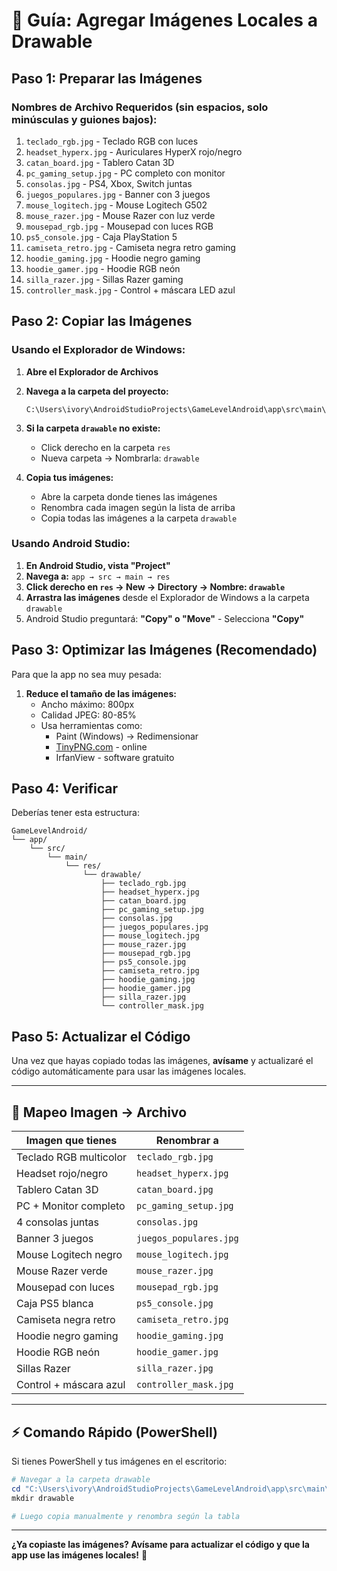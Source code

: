# 📸 Guía: Agregar Imágenes Locales a Drawable

## Paso 1: Preparar las Imágenes

### Nombres de Archivo Requeridos (sin espacios, solo minúsculas y guiones bajos):

1. `teclado_rgb.jpg` - Teclado RGB con luces
2. `headset_hyperx.jpg` - Auriculares HyperX rojo/negro
3. `catan_board.jpg` - Tablero Catan 3D
4. `pc_gaming_setup.jpg` - PC completo con monitor
5. `consolas.jpg` - PS4, Xbox, Switch juntas
6. `juegos_populares.jpg` - Banner con 3 juegos
7. `mouse_logitech.jpg` - Mouse Logitech G502
8. `mouse_razer.jpg` - Mouse Razer con luz verde
9. `mousepad_rgb.jpg` - Mousepad con luces RGB
10. `ps5_console.jpg` - Caja PlayStation 5
11. `camiseta_retro.jpg` - Camiseta negra retro gaming
12. `hoodie_gaming.jpg` - Hoodie negro gaming
13. `hoodie_gamer.jpg` - Hoodie RGB neón
14. `silla_razer.jpg` - Sillas Razer gaming
15. `controller_mask.jpg` - Control + máscara LED azul

## Paso 2: Copiar las Imágenes

### Usando el Explorador de Windows:

1. **Abre el Explorador de Archivos**

2. **Navega a la carpeta del proyecto:**
   ```
   C:\Users\ivory\AndroidStudioProjects\GameLevelAndroid\app\src\main\res\drawable
   ```

3. **Si la carpeta `drawable` no existe:**
   - Click derecho en la carpeta `res`
   - Nueva carpeta → Nombrarla: `drawable`

4. **Copia tus imágenes:**
   - Abre la carpeta donde tienes las imágenes
   - Renombra cada imagen según la lista de arriba
   - Copia todas las imágenes a la carpeta `drawable`

### Usando Android Studio:

1. **En Android Studio, vista "Project"**
2. **Navega a:** `app → src → main → res`
3. **Click derecho en `res` → New → Directory → Nombre: `drawable`**
4. **Arrastra las imágenes** desde el Explorador de Windows a la carpeta `drawable`
5. Android Studio preguntará: **"Copy" o "Move"** - Selecciona **"Copy"**

## Paso 3: Optimizar las Imágenes (Recomendado)

Para que la app no sea muy pesada:

1. **Reduce el tamaño de las imágenes:**
   - Ancho máximo: 800px
   - Calidad JPEG: 80-85%
   - Usa herramientas como:
     - Paint (Windows) → Redimensionar
     - [TinyPNG.com](https://tinypng.com) - online
     - IrfanView - software gratuito

## Paso 4: Verificar

Deberías tener esta estructura:

```
GameLevelAndroid/
└── app/
    └── src/
        └── main/
            └── res/
                └── drawable/
                    ├── teclado_rgb.jpg
                    ├── headset_hyperx.jpg
                    ├── catan_board.jpg
                    ├── pc_gaming_setup.jpg
                    ├── consolas.jpg
                    ├── juegos_populares.jpg
                    ├── mouse_logitech.jpg
                    ├── mouse_razer.jpg
                    ├── mousepad_rgb.jpg
                    ├── ps5_console.jpg
                    ├── camiseta_retro.jpg
                    ├── hoodie_gaming.jpg
                    ├── hoodie_gamer.jpg
                    ├── silla_razer.jpg
                    └── controller_mask.jpg
```

## Paso 5: Actualizar el Código

Una vez que hayas copiado todas las imágenes, **avísame** y actualizaré el código automáticamente para usar las imágenes locales.

---

## 🎯 Mapeo Imagen → Archivo

| Imagen que tienes | Renombrar a |
|------------------|-------------|
| Teclado RGB multicolor | `teclado_rgb.jpg` |
| Headset rojo/negro | `headset_hyperx.jpg` |
| Tablero Catan 3D | `catan_board.jpg` |
| PC + Monitor completo | `pc_gaming_setup.jpg` |
| 4 consolas juntas | `consolas.jpg` |
| Banner 3 juegos | `juegos_populares.jpg` |
| Mouse Logitech negro | `mouse_logitech.jpg` |
| Mouse Razer verde | `mouse_razer.jpg` |
| Mousepad con luces | `mousepad_rgb.jpg` |
| Caja PS5 blanca | `ps5_console.jpg` |
| Camiseta negra retro | `camiseta_retro.jpg` |
| Hoodie negro gaming | `hoodie_gaming.jpg` |
| Hoodie RGB neón | `hoodie_gamer.jpg` |
| Sillas Razer | `silla_razer.jpg` |
| Control + máscara azul | `controller_mask.jpg` |

---

## ⚡ Comando Rápido (PowerShell)

Si tienes PowerShell y tus imágenes en el escritorio:

```powershell
# Navegar a la carpeta drawable
cd "C:\Users\ivory\AndroidStudioProjects\GameLevelAndroid\app\src\main\res"
mkdir drawable

# Luego copia manualmente y renombra según la tabla
```

---

**¿Ya copiaste las imágenes? Avísame para actualizar el código y que la app use las imágenes locales!** 📸
